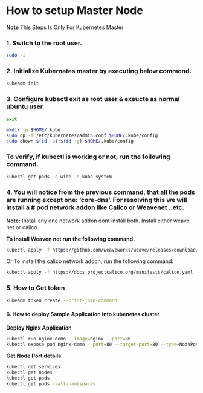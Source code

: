 # How to setup Master Node 

**Note** This Steps Is Only For Kubernetes Master

### 1. Switch to the root user.
```sh
sudo -i
```
### 2. Initialize Kubernates master by executing below commond.
```sh
kubeadm init
```

### 3. Configure kubectl exit as root user & exeucte as normal ubuntu user
```sh
exit
``` 
```sh
mkdir -p $HOME/.kube
sudo cp -i /etc/kubernetes/admin.conf $HOME/.kube/config
sudo chown $(id -u):$(id -g) $HOME/.kube/config
```

### To verify, if kubectl is working or not, run the following command.
```sh
kubectl get pods -o wide -n kube-system
```

### 4. You will notice from the previous command, that all the pods are running except one: ‘core-dns’. For resolving this we will install a # pod network addon like Calico or Weavenet ..etc. 

**Note:** Install any one network addon dont install both. Install either weave net or calico.

**To install Weaven net run the following command.**
```sh
kubectl apply -f https://github.com/weaveworks/weave/releases/download/v2.8.1/weave-daemonset-k8s.yaml
```

Or To install the calico network addon, run the following command:

```sh
kubectl apply -f https://docs.projectcalico.org/manifests/calico.yaml 
```

### 5. How to Get token
```sh
kubeadm token create --print-join-command
```

#### 6. How to deploy Sample Application into kubenetes cluster

**Deploy Nginx Application**
```sh
kubectl run nginx-demo --image=nginx --port=80 
kubectl expose pod nginx-demo --port=80 --target-port=80 --type=NodePort
```

**Get Node Port details**
```sh
kubectl get services
kubectl get nodes
kubectl get pods 
kubectl get pods --all-namespaces
```
